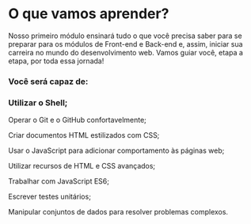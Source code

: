 # O que vamos aprender?

Nosso primeiro módulo ensinará tudo o que você precisa saber para se preparar para os módulos de Front-end e Back-end e, assim, iniciar sua carreira no mundo do desenvolvimento web. Vamos guiar você, etapa a etapa, por toda essa jornada!

### Você será capaz de:
### Utilizar o Shell;

Operar o Git e o GitHub confortavelmente;

Criar documentos HTML estilizados com CSS;

Usar o JavaScript para adicionar comportamento às páginas web;

Utilizar recursos de HTML e CSS avançados;

Trabalhar com JavaScript ES6;

Escrever testes unitários;

Manipular conjuntos de dados para resolver problemas complexos.